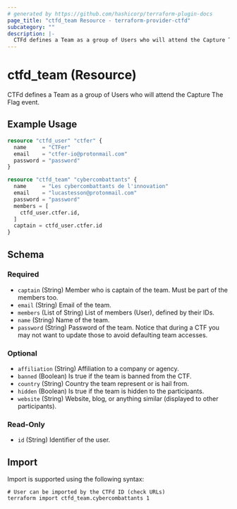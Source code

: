 ```yaml
---
# generated by https://github.com/hashicorp/terraform-plugin-docs
page_title: "ctfd_team Resource - terraform-provider-ctfd"
subcategory: ""
description: |-
  CTFd defines a Team as a group of Users who will attend the Capture The Flag event.
---
```


# ctfd_team (Resource)

CTFd defines a Team as a group of Users who will attend the Capture The Flag event.

## Example Usage

```terraform
resource "ctfd_user" "ctfer" {
  name     = "CTFer"
  email    = "ctfer-io@protonmail.com"
  password = "password"
}

resource "ctfd_team" "cybercombattants" {
  name     = "Les cybercombattants de l'innovation"
  email    = "lucastesson@protonmail.com"
  password = "password"
  members = [
    ctfd_user.ctfer.id,
  ]
  captain = ctfd_user.ctfer.id
}
```

<!-- schema generated by tfplugindocs -->
## Schema

### Required

- `captain` (String) Member who is captain of the team. Must be part of the members too.
- `email` (String) Email of the team.
- `members` (List of String) List of members (User), defined by their IDs.
- `name` (String) Name of the team.
- `password` (String) Password of the team. Notice that during a CTF you may not want to update those to avoid defaulting team accesses.

### Optional

- `affiliation` (String) Affiliation to a company or agency.
- `banned` (Boolean) Is true if the team is banned from the CTF.
- `country` (String) Country the team represent or is hail from.
- `hidden` (Boolean) Is true if the team is hidden to the participants.
- `website` (String) Website, blog, or anything similar (displayed to other participants).

### Read-Only

- `id` (String) Identifier of the user.

## Import

Import is supported using the following syntax:

```shell
# User can be imported by the CTFd ID (check URLs)
terraform import ctfd_team.cybercombattants 1
```
